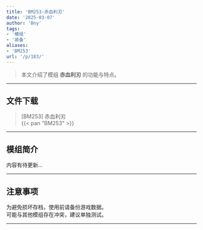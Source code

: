 ```yaml
---
title: 'BM253-赤血利刃'
date: '2025-03-07'
author: 'Bny'
tags:
- '模组'
- '装备'
aliases:
- 'BM253'
url: '/p/183/'
---
```


> 本文介绍了模组 **赤血利刃** 的功能与特点。

---

## 文件下载

> [BM253] 赤血利刃  
{{< pan "BM253" >}}  

---

## 模组简介

>  
内容有待更新...  

---

## 注意事项

>  
为避免损坏存档，使用前请备份游戏数据。  
可能与其他模组存在冲突，建议单独测试。  

---

